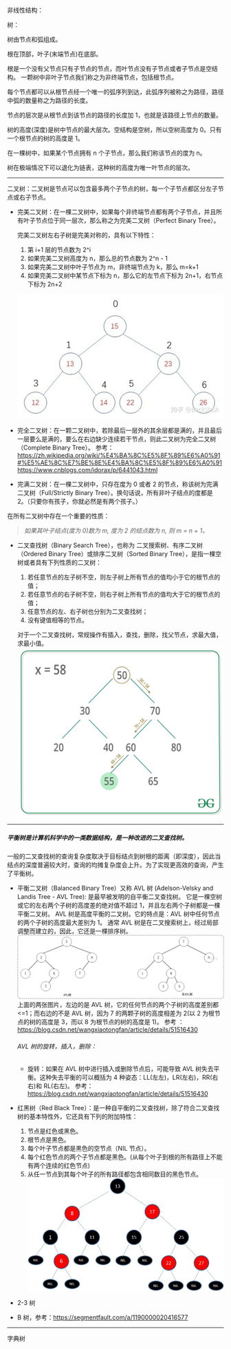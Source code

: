 非线性结构：

树：

树由节点和弧组成。

根在顶部，叶子(末端节点)在底部。

根是一个没有父节点只有子节点的节点，而叶节点没有子节点或者子节点是空结构。
一颗树中非叶子节点我们称之为非终端节点，包括根节点。

每个节点都可以从根节点经一个唯一的弧序列到达，此弧序列被称之为路径，路径中弧的数量称之为路径的长度。

节点的层次是从根节点到该节点的路径的长度加 1，也就是该路径上节点的数量。

树的高度(深度)是树中节点的最大层次。空结构是空树，所以空树高度为 0。只有一个根节点的树的高度是 1。

在一棵树中，如果某个节点拥有 n 个子节点，那么我们称该节点的度为 n。

树在极端情况下可以退化为链表，这种树的高度为唯一叶节点的层次。

---

二叉树：二叉树是节点可以包含最多两个子节点的树，每一个子节点都区分左子节点或右子节点。

- 完美二叉树：在一棵二叉树中，如果每个非终端节点都有两个子节点，并且所有叶子节点位于同一层次，那么称之为完美二叉树（Perfect Binary Tree）。

  完美二叉树左右子树是完美对称的，具有以下特性：

  1. 第 i+1 层的节点数为 2^i
  2. 如果完美二叉树高度为 n，那么总的节点数为 2^n - 1
  3. 如果完美二叉树中叶子节点为 m，非终端节点为 k，那么 m=k+1
  4. 如果完美二叉树中某节点下标为 n，那么它的左节点下标为 2n+1，右节点下标为 2n+2

  ![完美二叉树](./assets/完美二叉树.jpg)

- 完全二叉树：在一颗二叉树中，若除最后一层外的其余层都是满的，并且最后一层要么是满的，要么在右边缺少连续若干节点，则此二叉树为完全二叉树（Complete Binary Tree）。
  参考：https://zh.wikipedia.org/wiki/%E4%BA%8C%E5%8F%89%E6%A0%91#%E5%AE%8C%E7%BE%8E%E4%BA%8C%E5%8F%89%E6%A0%91 https://www.cnblogs.com/idorax/p/6441043.html

- 完满二叉树：在一棵二叉树中，只存在度为 0 或者 2 的节点，称该树为完满二叉树（Full/Strictly Binary Tree）。换句话说，所有非叶子结点的度都是 2。（只要你有孩子，你就必然是有两个孩子。）

在所有二叉树中存在一个重要的性质：

> _如果其叶子结点(度为 0)数为 m, 度为 2 的结点数为 n, 则 m = n + 1。_

- 二叉查找树（Binary Search Tree），也称为 二叉搜索树、有序二叉树（Ordered Binary Tree）或排序二叉树（Sorted Binary Tree），是指一棵空树或者具有下列性质的二叉树：

  1. 若任意节点的左子树不空，则左子树上所有节点的值均小于它的根节点的值；
  2. 若任意节点的右子树不空，则右子树上所有节点的值均大于它的根节点的值；
  3. 任意节点的左、右子树也分别为二叉查找树；
  4. 没有键值相等的节点。

  对于一个二叉查找树，常规操作有插入，查找，删除，找父节点，求最大值，求最小值。
  ![二叉查找树](./assets/二叉查找树.jpg)

---

##### 平衡树是计算机科学中的一类数据结构，是一种改进的二叉查找树。

一般的二叉查找树的查询复杂度取决于目标结点到树根的距离（即深度），因此当结点的深度普遍较大时，查询的均摊复杂度会上升。为了实现更高效的查询，产生了平衡树。

- 平衡二叉树（Balanced Binary Tree）又称 AVL 树 (Adelson-Velsky and Landis Tree - AVL Tree): 是最早被发明的自平衡二叉查找树。
  它是一棵空树或它的左右两个子树的高度差的绝对值不超过 1，并且左右两个子树都是一棵平衡二叉树。
  AVL 树是高度平衡的二叉树。它的特点是：AVL 树中任何节点的两个子树的高度最大差别为 1。 通常 AVL 树是在二叉搜索树上，经过局部调整而建立的，因此，它还是一棵排序树。
  ![二叉平衡树](./assets/二叉平衡树.jpg)
  上面的两张图片，左边的是 AVL 树，它的任何节点的两个子树的高度差别都<=1；而右边的不是 AVL 树，因为 7 的两颗子树的高度相差为 2(以 2 为根节点的树的高度是 3，而以 8 为根节点的树的高度是 1)。
  参考 ：https://blog.csdn.net/wangxiaotongfan/article/details/51516430

  ###### AVL 树的旋转，插入，删除：

  - 旋转：如果在 AVL 树中进行插入或删除节点后，可能导致 AVL 树失去平衡。这种失去平衡的可以概括为 4 种姿态：LL(左左)，LR(左右)，RR(右右)和 RL(右左)。 参考： https://blog.csdn.net/wangxiaotongfan/article/details/51516430

- 红黑树（Red Black Tree）：是一种自平衡的二叉查找树，除了符合二叉查找树的基本特性外，它还具有下列的附加特性：

  1. 节点是红色或黑色。
  2. 根节点是黑色。
  3. 每个叶子节点都是黑色的空节点（NIL 节点）。
  4. 每个红色节点的两个子节点都是黑色。(从每个叶子到根的所有路径上不能有两个连续的红色节点)
  5. 从任一节点到其每个叶子的所有路径都包含相同数目的黑色节点。
     ![红黑树](./assets/红黑树.jpg)

- 2-3 树
- B 树，参考：https://segmentfault.com/a/1190000020416577

---

字典树
